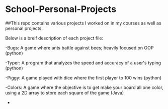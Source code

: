 # School-Personal-Projects

##This repo contains various projects I worked on in my courses as well as personal projects.

Below is a breif description of each project file:

-Bugs:  A game where ants battle against bees; heavily focused on OOP (python)

-Typer:  A program that analyzes the speed and accuracy of a user's typing (python)

-Piggy:  A game played with dice where the first player to 100 wins (python)

-Colors: A game where the objective is to get make your board all one color, using a 2D array to store each square of the game (Java)

-


